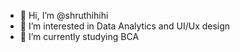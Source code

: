 - 👋 Hi, I’m @shruthihihi
- 👀 I’m interested in Data Analytics and UI/Ux design
- 🌱 I’m currently studying BCA


<!---
shruthihihi/shruthihihi is a ✨ special ✨ repository because its `README.md` (this file) appears on your GitHub profile.
You can click the Preview link to take a look at your changes.
--->
